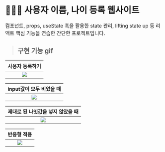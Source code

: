 # 🙋🏻‍♀️ 사용자 이름, 나이 등록 웹사이트

<p style='font-size: 16px'>컴포넌트, props, useState 훅을 활용한 state 관리, lifting state up 등 리액트 핵심 기능을 연습한 간단한 프로젝트입니다.</p>

> ## 구현 기능 gif

|사용자 등록하기|
|:---:|
|<img src='https://user-images.githubusercontent.com/92916958/188809702-2ec3e7b2-a360-4656-92b6-7a9980ed16b4.gif' />|

|input값이 모두 비었을 때|
|:---:|
|<img src='https://user-images.githubusercontent.com/92916958/188809810-d10e2eeb-9866-4822-9345-4a393c493815.gif' />|

|제대로 된 나잇값을 넣지 않았을 때|
|:---:|
|<img src='https://user-images.githubusercontent.com/92916958/188809863-b2fbd92b-a46f-4bfd-8658-dae4386cd93c.gif' />|


|반응형 적용|
|:---:|
|<img src='https://user-images.githubusercontent.com/92916958/188810299-16e3cd47-7e0b-4d88-bddb-a6c4a1bdfd0a.gif' />|
